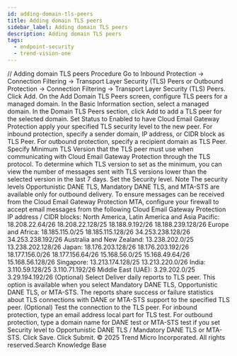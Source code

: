 ```yaml
---
id: adding-domain-tls-peers
title: Adding domain TLS peers
sidebar_label: Adding domain TLS peers
description: Adding domain TLS peers
tags:
  - endpoint-security
  - trend-vision-one
---
```


/*<![CDATA[*/ $('#title').html($('meta[name=map-description]').attr('content')); /*]]>*/ Adding domain TLS peers Procedure Go to Inbound Protection → Connection Filtering → Transport Layer Security (TLS) Peers or Outbound Protection → Connection Filtering → Transport Layer Security (TLS) Peers. Click Add. On the Add Domain TLS Peers screen, configure TLS peers for a managed domain. In the Basic Information section, select a managed domain. In the Domain TLS Peers section, click Add to add a TLS peer for the selected domain. Set Status to Enabled to have Cloud Email Gateway Protection apply your specified TLS security level to the new peer. For inbound protection, specify a sender domain, IP address, or CIDR block as TLS Peer. For outbound protection, specify a recipient domain as TLS Peer. Specify Minimum TLS Version that the TLS peer must use when communicating with Cloud Email Gateway Protection through the TLS protocol. To determine which TLS version to set as the minimum, you can view the number of messages sent with TLS versions lower than the selected version in the last 7 days. Set the Security level. Note The security levels Opportunistic DANE TLS, Mandatory DANE TLS, and MTA-STS are available only for outbound delivery. To ensure messages can be received from the Cloud Email Gateway Protection MTA, configure your firewall to accept email messages from the following Cloud Email Gateway Protection IP address / CIDR blocks: North America, Latin America and Asia Pacific: 18.208.22.64/26 18.208.22.128/25 18.188.9.192/26 18.188.239.128/26 Europe and Africa: 18.185.115.0/25 18.185.115.128/26 34.253.238.128/26 34.253.238.192/26 Australia and New Zealand: 13.238.202.0/25 13.238.202.128/26 Japan: 18.176.203.128/26 18.176.203.192/26 18.177.156.0/26 18.177.156.64/26 15.168.56.0/25 15.168.49.64/26 15.168.56.128/26 Singapore: 13.213.174.128/25 13.213.220.0/26 India: 3.110.59.128/25 3.110.71.192/26 Middle East (UAE): 3.29.202.0/25 3.29.194.192/26 (Optional) Select Deliver daily reports to TLS peer. This option is available when you select Mandatory DANE TLS, Opportunistic DANE TLS, or MTA-STS. The reports share success or failure statistics about TLS connections with DANE or MTA-STS support to the specified TLS peer. (Optional) Test the connection to the TLS peer. For inbound protection, type an email address local part for TLS test. For outbound protection, type a domain name for DANE test or MTA-STS test if you set Security level to Opportunistic DANE TLS / Mandatory DANE TLS or MTA-STS. Click Save. Click Submit. © 2025 Trend Micro Incorporated. All rights reserved.Search Knowledge Base